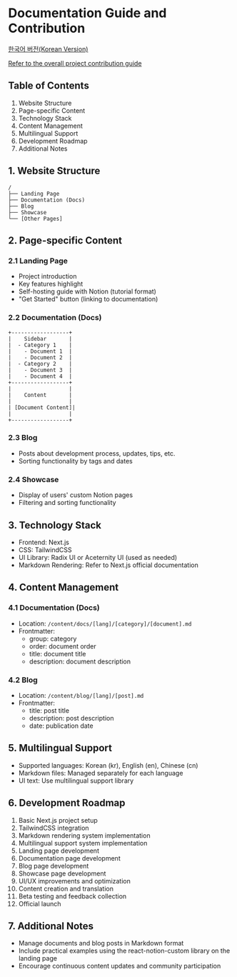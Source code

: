 # Documentation Guide and Contribution

[한국어 버전(Korean Version)](./CONTRIBUTING-KR.md)

[Refer to the overall project contribution guide](../../CONTRIBUTING.md)

## Table of Contents

1. Website Structure
2. Page-specific Content
3. Technology Stack
4. Content Management
5. Multilingual Support
6. Development Roadmap
7. Additional Notes

## 1. Website Structure

```
/
├── Landing Page
├── Documentation (Docs)
├── Blog
├── Showcase
└── [Other Pages]
```

## 2. Page-specific Content

### 2.1 Landing Page

- Project introduction
- Key features highlight
- Self-hosting guide with Notion (tutorial format)
- "Get Started" button (linking to documentation)

### 2.2 Documentation (Docs)

```
+------------------+
|    Sidebar       |
|  - Category 1    |
|    - Document 1  |
|    - Document 2  |
|  - Category 2    |
|    - Document 3  |
|    - Document 4  |
+------------------+
|                  |
|    Content       |
|                  |
| [Document Content]|
|                  |
+------------------+
```

### 2.3 Blog

- Posts about development process, updates, tips, etc.
- Sorting functionality by tags and dates

### 2.4 Showcase

- Display of users' custom Notion pages
- Filtering and sorting functionality

## 3. Technology Stack

- Frontend: Next.js
- CSS: TailwindCSS
- UI Library: Radix UI or Aceternity UI (used as needed)
- Markdown Rendering: Refer to Next.js official documentation

## 4. Content Management

### 4.1 Documentation (Docs)

- Location: `/content/docs/[lang]/[category]/[document].md`
- Frontmatter:
  - group: category
  - order: document order
  - title: document title
  - description: document description

### 4.2 Blog

- Location: `/content/blog/[lang]/[post].md`
- Frontmatter:
  - title: post title
  - description: post description
  - date: publication date

## 5. Multilingual Support

- Supported languages: Korean (kr), English (en), Chinese (cn)
- Markdown files: Managed separately for each language
- UI text: Use multilingual support library

## 6. Development Roadmap

1. Basic Next.js project setup
2. TailwindCSS integration
3. Markdown rendering system implementation
4. Multilingual support system implementation
5. Landing page development
6. Documentation page development
7. Blog page development
8. Showcase page development
9. UI/UX improvements and optimization
10. Content creation and translation
11. Beta testing and feedback collection
12. Official launch

## 7. Additional Notes

- Manage documents and blog posts in Markdown format
- Include practical examples using the react-notion-custom library on the landing page
- Encourage continuous content updates and community participation
